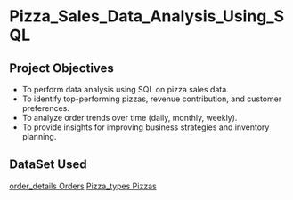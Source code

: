 # Pizza_Sales_Data_Analysis_Using_SQL
## Project Objectives
- To perform data analysis using SQL on pizza sales data.
- To identify top-performing pizzas, revenue contribution, and customer preferences.
- To analyze order trends over time (daily, monthly, weekly).
- To provide insights for improving business strategies and inventory planning.

## DataSet Used
<a href ="https://github.com/masuqueali91/Pizza_Sales_Data_Analysis_Using_sql/blob/main/order_details.csv"> order_details </a>
<a href=" https://github.com/masuqueali91/Pizza_Sales_Data_Analysis_Using_sql/blob/main/orders.csv"> Orders</a>
<a href =" https://github.com/masuqueali91/Pizza_Sales_Data_Analysis_Using_sql/blob/main/pizza_types.csv"> Pizza_types </a>
<a href ="https://github.com/masuqueali91/Pizza_Sales_Data_Analysis_Using_sql/blob/main/pizzas.csv"> Pizzas</a>
  
